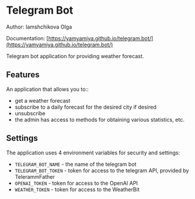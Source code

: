 # Telegram Bot 
Author: Iamshchikova Olga

Documentation: [https://yamyamiya.github.io/telegram.bot/](https://yamyamiya.github.io/telegram.bot/) 

Telegram bot application for providing weather forecast.
## Features
An application that allows you to:: 

- get a weather forecast
- subscribe to a daily forecast for the desired city if desired
- unsubscribe 
- the admin has access to methods for obtaining various statistics, etc.


## Settings
The application uses 4 environment variables for security and settings:
- `TELEGRAM_BOT_NAME` - the name of the telegram bot
- `TELEGRAM_BOT_TOKEN` - token for access to the telegram API, provided by TelerammFather
- `OPENAI_TOKEN` - token for access to the OpenAI API
- `WEATHER_TOKEN` - token for access to the WeatherBit

